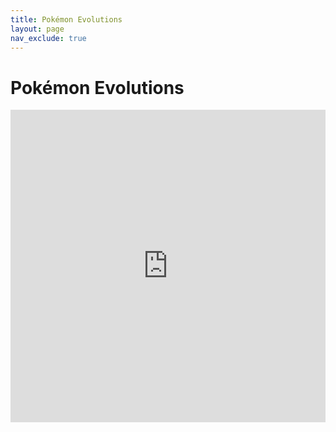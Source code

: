 ```yaml
---
title: Pokémon Evolutions
layout: page
nav_exclude: true
---
```

# Pokémon Evolutions
<iframe src="https://romhackstudios.github.io/pages/html/data/evo-gen.html" width="100%" height="500px" frameBorder="0" style="border: 0;"></iframe>
